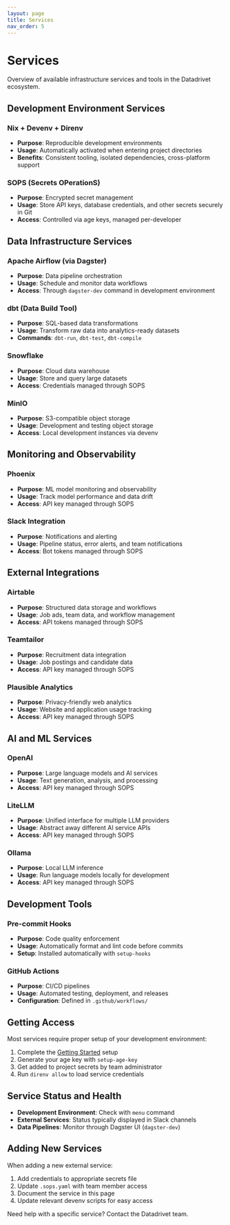 ```yaml
---
layout: page
title: Services
nav_order: 5
---
```


# Services

Overview of available infrastructure services and tools in the Datadrivet ecosystem.

## Development Environment Services

### Nix + Devenv + Direnv
- **Purpose**: Reproducible development environments
- **Usage**: Automatically activated when entering project directories
- **Benefits**: Consistent tooling, isolated dependencies, cross-platform support

### SOPS (Secrets OPerationS)
- **Purpose**: Encrypted secret management
- **Usage**: Store API keys, database credentials, and other secrets securely in Git
- **Access**: Controlled via age keys, managed per-developer

## Data Infrastructure Services

### Apache Airflow (via Dagster)
- **Purpose**: Data pipeline orchestration
- **Usage**: Schedule and monitor data workflows
- **Access**: Through `dagster-dev` command in development environment

### dbt (Data Build Tool)
- **Purpose**: SQL-based data transformations
- **Usage**: Transform raw data into analytics-ready datasets
- **Commands**: `dbt-run`, `dbt-test`, `dbt-compile`

### Snowflake
- **Purpose**: Cloud data warehouse
- **Usage**: Store and query large datasets
- **Access**: Credentials managed through SOPS

### MinIO
- **Purpose**: S3-compatible object storage
- **Usage**: Development and testing object storage
- **Access**: Local development instances via devenv

## Monitoring and Observability

### Phoenix
- **Purpose**: ML model monitoring and observability
- **Usage**: Track model performance and data drift
- **Access**: API key managed through SOPS

### Slack Integration
- **Purpose**: Notifications and alerting
- **Usage**: Pipeline status, error alerts, and team notifications
- **Access**: Bot tokens managed through SOPS

## External Integrations

### Airtable
- **Purpose**: Structured data storage and workflows
- **Usage**: Job ads, team data, and workflow management
- **Access**: API tokens managed through SOPS

### Teamtailor
- **Purpose**: Recruitment data integration
- **Usage**: Job postings and candidate data
- **Access**: API key managed through SOPS

### Plausible Analytics
- **Purpose**: Privacy-friendly web analytics
- **Usage**: Website and application usage tracking
- **Access**: API key managed through SOPS

## AI and ML Services

### OpenAI
- **Purpose**: Large language models and AI services
- **Usage**: Text generation, analysis, and processing
- **Access**: API key managed through SOPS

### LiteLLM
- **Purpose**: Unified interface for multiple LLM providers
- **Usage**: Abstract away different AI service APIs
- **Access**: API key managed through SOPS

### Ollama
- **Purpose**: Local LLM inference
- **Usage**: Run language models locally for development
- **Access**: API key managed through SOPS

## Development Tools

### Pre-commit Hooks
- **Purpose**: Code quality enforcement
- **Usage**: Automatically format and lint code before commits
- **Setup**: Installed automatically with `setup-hooks`

### GitHub Actions
- **Purpose**: CI/CD pipelines
- **Usage**: Automated testing, deployment, and releases
- **Configuration**: Defined in `.github/workflows/`

## Getting Access

Most services require proper setup of your development environment:

1. Complete the [Getting Started](getting-started.html) setup
2. Generate your age key with `setup-age-key`
3. Get added to project secrets by team administrator
4. Run `direnv allow` to load service credentials

## Service Status and Health

- **Development Environment**: Check with `menu` command
- **External Services**: Status typically displayed in Slack channels
- **Data Pipelines**: Monitor through Dagster UI (`dagster-dev`)

## Adding New Services

When adding a new external service:

1. Add credentials to appropriate secrets file
2. Update `.sops.yaml` with team member access
3. Document the service in this page
4. Update relevant devenv scripts for easy access

Need help with a specific service? Contact the Datadrivet team.